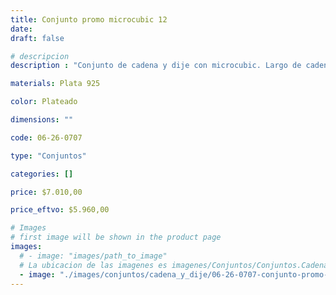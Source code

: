 ```yaml
---
title: Conjunto promo microcubic 12
date: 
draft: false

# descripcion
description : "Conjunto de cadena y dije con microcubic. Largo de cadena 40, 45 o 50 cm a elección"

materials: Plata 925

color: Plateado

dimensions: ""

code: 06-26-0707

type: "Conjuntos"

categories: []

price: $7.010,00

price_eftvo: $5.960,00

# Images
# first image will be shown in the product page
images:
  # - image: "images/path_to_image"
  # La ubicacion de las imagenes es imagenes/Conjuntos/Conjuntos.Cadena y Dije/06-26-0707-conjunto-promo-microcubic-12
  - image: "./images/conjuntos/cadena_y_dije/06-26-0707-conjunto-promo-microcubic-12.jpg"
---
```

